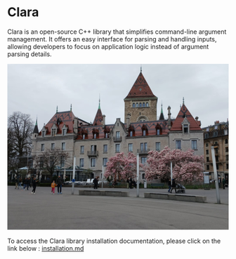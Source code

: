 # Clara
Clara is an open-source C++ library that simplifies command-line argument management. It offers an easy interface for parsing and handling inputs, allowing developers to focus on application logic instead of argument parsing details.

![logo of library](./Logo.jpeg)

To access the Clara library installation documentation, please click on the link below : [installation.md](./doc/installation.md)